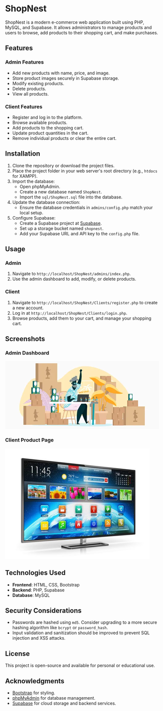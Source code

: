 # ShopNest

ShopNest is a modern e-commerce web application built using PHP, MySQL, and Supabase. It allows administrators to manage products and users to browse, add products to their shopping cart, and make purchases.

## Features

### Admin Features
- Add new products with name, price, and image.
- Store product images securely in Supabase storage.
- Modify existing products.
- Delete products.
- View all products.

### Client Features
- Register and log in to the platform.
- Browse available products.
- Add products to the shopping cart.
- Update product quantities in the cart.
- Remove individual products or clear the entire cart.

## Installation

1. Clone the repository or download the project files.
2. Place the project folder in your web server's root directory (e.g., `htdocs` for XAMPP).
3. Import the database:
   - Open phpMyAdmin.
   - Create a new database named `ShopNest`.
   - Import the `sql/ShopNest.sql` file into the database.
4. Update the database connection:
   - Ensure the database credentials in `admins/config.php` match your local setup.
5. Configure Supabase:
   - Create a Supabase project at [Supabase](https://supabase.com/).
   - Set up a storage bucket named `shopnest`.
   - Add your Supabase URL and API key to the `config.php` file.

## Usage

### Admin
1. Navigate to `http://localhost/ShopNest/admins/index.php`.
2. Use the admin dashboard to add, modify, or delete products.

### Client
1. Navigate to `http://localhost/ShopNest/Clients/register.php` to create a new account.
2. Log in at `http://localhost/ShopNest/Clients/login.php`.
3. Browse products, add them to your cart, and manage your shopping cart.

## Screenshots

### Admin Dashboard
![Admin Dashboard](admins/ecommerce.webp)

### Client Product Page
![Client Product Page](admins/image/360_F_69946220_DrwzypPQScV9V3inAflMYYnou8NmTwzX.jpg)

## Technologies Used

- **Frontend**: HTML, CSS, Bootstrap
- **Backend**: PHP, Supabase
- **Database**: MySQL

## Security Considerations

- Passwords are hashed using `md5`. Consider upgrading to a more secure hashing algorithm like `bcrypt` or `password_hash`.
- Input validation and sanitization should be improved to prevent SQL injection and XSS attacks.

## License

This project is open-source and available for personal or educational use.

## Acknowledgments

- [Bootstrap](https://getbootstrap.com/) for styling.
- [phpMyAdmin](https://www.phpmyadmin.net/) for database management.
- [Supabase](https://supabase.com/) for cloud storage and backend services.